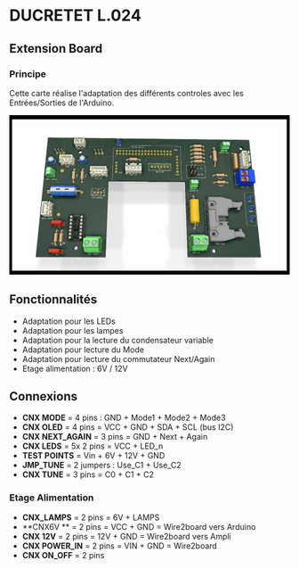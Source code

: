 # DUCRETET L.024

## Extension Board

### Principe

Cette carte réalise l'adaptation des différents controles avec les Entrées/Sorties de l'Arduino.

![Extension Board](Extension%20Board.png)

## Fonctionnalités

* Adaptation pour les LEDs
* Adaptation pour les lampes
* Adaptation pour la lecture du condensateur variable
* Adaptation pour lecture du Mode
* Adaptation pour lecture du commutateur Next/Again
* Etage alimentation : 6V / 12V

## Connexions

* **CNX MODE** = 4 pins : GND + Mode1 + Mode2 + Mode3
* **CNX OLED** = 4 pins = VCC + GND + SDA + SCL (bus I2C)
* **CNX NEXT_AGAIN** = 3 pins = GND + Next + Again
* **CNX LEDS** = 5x 2 pins = VCC + LED_n
* **TEST POINTS** = Vin + 6V + 12V + GND
* **JMP_TUNE** = 2 jumpers : Use_C1 + Use_C2
* **CNX TUNE** = 3 pins = C0 + C1 + C2

### Etage Alimentation

* **CNX_LAMPS** = 2 pins = 6V + LAMPS
* **CNX6V ** = 2 pins = VCC + GND  = Wire2board vers Arduino
* **CNX 12V** = 2 pins = 12V + GND  = Wire2board vers Ampli
* **CNX POWER_IN** = 2 pins = VIN + GND  = Wire2board
* **CNX ON_OFF** = 2 pins

